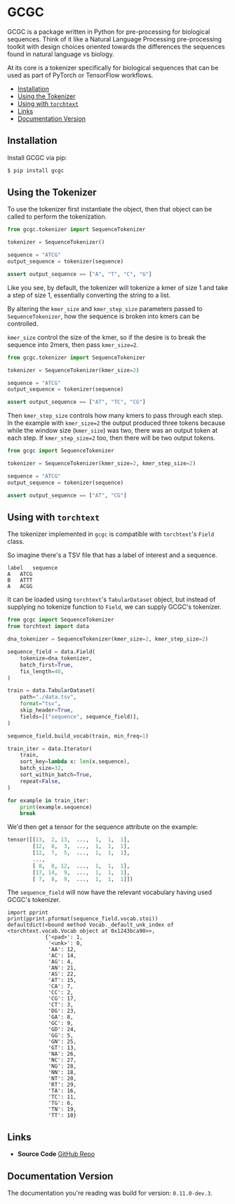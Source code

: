 # GCGC

GCGC is a package written in Python for pre-processing for biological sequences. Think of it like a
Natural Language Processing pre-processing toolkit with design choices oriented towards the
differences the sequences found in natural language vs biology.

At its core is a tokenizer specifically for biological sequences that can be
used as part of PyTorch or TensorFlow workflows.

<!-- vim-markdown-toc GFM -->

* [Installation](#installation)
* [Using the Tokenizer](#using-the-tokenizer)
* [Using with `torchtext`](#using-with-torchtext)
* [Links](#links)
* [Documentation Version](#documentation-version)

<!-- vim-markdown-toc -->

## Installation

Install GCGC via pip:

```bash
$ pip install gcgc
```

## Using the Tokenizer

To use the tokenizer first instantiate the object, then that object can be
called to perform the tokenization.

```python
from gcgc.tokenizer import SequenceTokenizer

tokenizer = SequenceTokenizer()

sequence = "ATCG"
output_sequence = tokenizer(sequence)

assert output_sequence == ["A", "T", "C", "G"]
```

Like you see, by default, the tokenizer will tokenize a kmer of size 1 and take
a step of size 1, essentially converting the string to a list.

By altering the `kmer_size` and `kmer_step_size` parameters passed to
`SequenceTokenizer`, how the sequence is broken into kmers can be controlled.

`kmer_size` control the size of the kmer, so if the desire is to break the
sequence into 2mers, then pass `kmer_size=2`.

```python
from gcgc.tokenizer import SequenceTokenizer

tokenizer = SequenceTokenizer(kmer_size=2)

sequence = "ATCG"
output_sequence = tokenizer(sequence)

assert output_sequence == ["AT", "TC", "CG"]
```

Then `kmer_step_size` controls how many kmers to pass through each step. In the
example with `kmer_size=2` the output produced three tokens because while the
window size (`kmer_size`) was two, there was an output token at each step. If
`kmer_step_size=2` too, then there will be two output tokens.

```python
from gcgc import SequenceTokenizer

tokenizer = SequenceTokenizer(kmer_size=2, kmer_step_size=2)

sequence = "ATCG"
output_sequence = tokenizer(sequence)

assert output_sequence == ["AT", "CG"]
```

## Using with `torchtext`

The tokenizer implemented in `gcgc` is compatible with `torchtext`'s `Field`
class.

So imagine there's a TSV file that has a label of interest and a sequence.

```
label   sequence
A   ATCG
B   ATTT
A   ACGG
```

It can be loaded using `torchtext`'s `TabularDataset` object, but instead of
supplying no tokenize function to `Field`, we can supply GCGC's tokenizer.

```python
from gcgc import SequenceTokenizer
from torchtext import data

dna_tokenizer = SequenceTokenizer(kmer_size=2, kmer_step_size=2)

sequence_field = data.Field(
    tokenize=dna_tokenizer,
    batch_first=True,
    fix_length=40,
)

train = data.TabularDataset(
    path="./data.tsv",
    format="tsv",
    skip_header=True,
    fields=[("sequence", sequence_field)],
)

sequence_field.build_vocab(train, min_freq=1)

train_iter = data.Iterator(
    train,
    sort_key=lambda x: len(x.sequence),
    batch_size=32,
    sort_within_batch=True,
    repeat=False,
)

for example in train_iter:
    print(example.sequence)
    break
```

We'd then get a tensor for the sequence attribute on the example:

```python
tensor([[13,  2, 13,  ...,  1,  1,  1],
        [12,  8,  3,  ...,  1,  1,  1],
        [12,  7,  5,  ...,  1,  1,  1],
        ...,
        [ 8,  8, 12,  ...,  1,  1,  1],
        [17, 14,  9,  ...,  1,  1,  1],
        [ 7,  8,  9,  ...,  1,  1,  1]])
```

The `sequence_field` will now have the relevant vocabulary having used GCGC's
tokenizer.

```
import pprint
print(pprint.pformat(sequence_field.vocab.stoi))
defaultdict(<bound method Vocab._default_unk_index of <torchtext.vocab.Vocab object at 0x1243bca90>>,
            {'<pad>': 1,
             '<unk>': 0,
             'AA': 12,
             'AC': 14,
             'AG': 4,
             'AN': 21,
             'AS': 22,
             'AT': 15,
             'CA': 7,
             'CC': 2,
             'CG': 17,
             'CT': 3,
             'DG': 23,
             'GA': 8,
             'GC': 9,
             'GD': 24,
             'GG': 5,
             'GN': 25,
             'GT': 13,
             'NA': 26,
             'NC': 27,
             'NG': 28,
             'NN': 18,
             'NT': 20,
             'RT': 29,
             'TA': 16,
             'TC': 11,
             'TG': 6,
             'TN': 19,
             'TT': 10}
```

## Links

- **Source Code** [GitHub Repo](https://github.com/tshauck/gcgc)

## Documentation Version

The documentation you're reading was build for version: `0.11.0-dev.3`.
